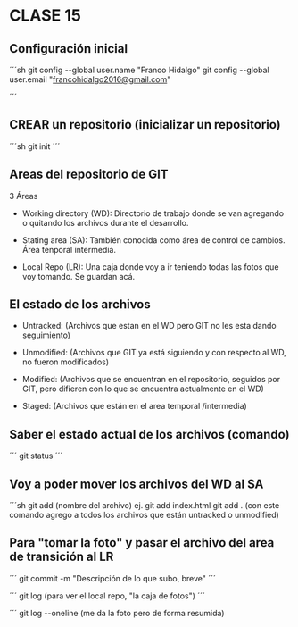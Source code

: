 # CLASE 15

## Configuración inicial

´´´sh
git config --global user.name "Franco Hidalgo"
git config --global user.email "francohidalgo2016@gmail.com"

´´´
## CREAR un repositorio (inicializar un repositorio)

´´´sh
git init
´´´

## Areas del repositorio de GIT

3 Áreas

* Working directory (WD): Directorio de trabajo donde se van agregando o quitando los archivos durante el desarrollo.

* Stating area (SA): También conocida como área de control de cambios. Área tenporal intermedia. 

* Local Repo (LR): Una caja donde voy a ir teniendo todas las fotos que voy tomando. Se guardan acá.

## El estado de los archivos

* Untracked: (Archivos que estan en el WD pero GIT no les esta dando seguimiento)

* Unmodified: (Archivos que GIT ya está siguiendo y con respecto al WD, no fueron modificados)

* Modified: (Archivos que se encuentran en el repositorio, seguidos por GIT, pero difieren con lo que se encuentra actualmente en el WD)

* Staged: (Archivos que están en el area temporal /intermedia)

## Saber el estado actual de los archivos (comando)

´´´
git status
´´´
## Voy a  poder mover los archivos del WD al SA

´´´sh
git add (nombre del archivo)
ej. git add index.html
git add . (con este comando agrego a todos los archivos que están untracked o unmodified)


## Para "tomar la foto" y pasar el archivo del area de transición al LR

´´´
git commit -m "Descripción de lo que subo, breve"
´´´

´´´
git log (para ver el local repo, "la caja de fotos")
´´´

´´´
git log --oneline (me da la foto pero de forma resumida)